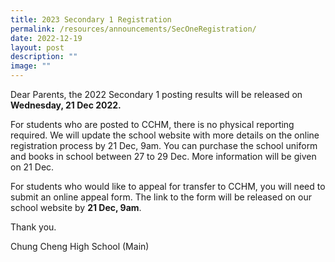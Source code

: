 ```yaml
---
title: 2023 Secondary 1 Registration
permalink: /resources/announcements/SecOneRegistration/
date: 2022-12-19
layout: post
description: ""
image: ""
---
```

Dear Parents, the 2022 Secondary 1 posting results will be released on **Wednesday, 21 Dec 2022.**

For students who are posted to CCHM, there is no physical reporting required. We will update the school website with more details on the online registration process by 21 Dec, 9am. You can purchase the school uniform and books in school between 27 to 29 Dec. More information will be given on 21 Dec. 

For students who would like to appeal for transfer to CCHM, you will need to submit an online appeal form. The link to the form will be released on our school website by **21 Dec, 9am**. 

Thank you. 

Chung Cheng High School (Main)